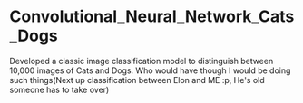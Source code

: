 # Convolutional_Neural_Network_Cats_Dogs
Developed a classic image classification model to distinguish between 10,000 images of Cats and Dogs. Who would have though I would be doing such things(Next up classification between Elon and ME :p, He's old someone has to take over)
